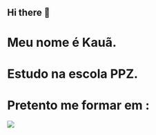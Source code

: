 ## Hi there 👋
# Meu nome é Kauã.
# Estudo na escola PPZ.
# Pretento me formar em :
![](https://media1.tenor.com/m/8fI-Kr8iYOYAAAAC/italvolley-nazionale.gif)


